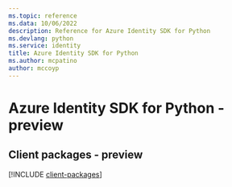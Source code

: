 ```yaml
---
ms.topic: reference
ms.data: 10/06/2022
description: Reference for Azure Identity SDK for Python
ms.devlang: python
ms.service: identity
title: Azure Identity SDK for Python
ms.author: mcpatino
author: mccoyp
---
```

# Azure Identity SDK for Python - preview

## Client packages - preview
[!INCLUDE [client-packages](identity-client-index.md)]